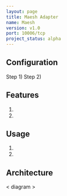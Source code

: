 ```yaml
---
layout: page
title: Maesh Adapter
name: Maesh
version: v1.0
port: 10006/tcp
project_status: alpha
---
```


## Configuration
Step 1)
Step 2)

## Features
1. 
2. 

## Usage
1. 
2. 

## Architecture
< diagram >